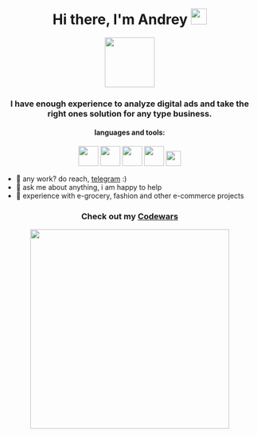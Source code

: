 <h1 align="center">Hi there, I'm Andrey 
<img src="https://github.com/blackcater/blackcater/raw/main/images/Hi.gif" height="32"/></h1>

<p align='center'>
  <img src='https://user-images.githubusercontent.com/5713670/87202985-820dcb80-c2b6-11ea-9f56-7ec461c497c3.gif' width='100'>
</p>
<h3 align="center">I have enough experience to analyze digital ads and take the right ones solution for any type business.</h3>





 <h4 align="center">languages and tools:</h4>
<p align='center'>
<code><img height="40" src="https://cdn.icon-icons.com/icons2/1381/PNG/512/python_94570.png"></code>
<code><img height="40" src="https://cdn.icon-icons.com/icons2/628/PNG/512/sql-file-black-rounded-rectangular-interface-symbol_icon-icons.com_57633.png"></code>
<code><img height="40" src="https://cdn.icon-icons.com/icons2/2107/PNG/512/file_type_html_icon_130541.png"></code>
<code><img height="40" src="https://cdn.icon-icons.com/icons2/2107/PNG/512/file_type_css_icon_130661.png"></code>
<code><img height="30" src="https://user-images.githubusercontent.com/113060581/207437335-bd2b51d9-ead6-43d8-aed2-01e945a90e01.png"></code>
  

</p>

- 💼 any work? do reach, [telegram](https://t.me/meijinseem) :)
- 💬 ask me about anything, i am happy to help
- 🤝 experience with e-grocery, fashion and other e-commerce projects

<h3 align="center">Check out my <a href="https://www.codewars.com/users/meijinseem">Codewars<a> </h3>
<p align='center'>
<img src='https://www.codewars.com/users/meijinseem/badges/large' width='400'>
</p>
  
